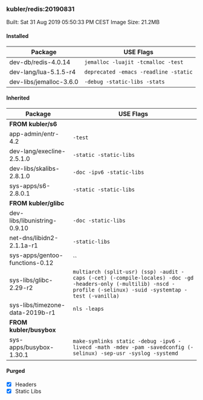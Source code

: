 ### kubler/redis:20190831

Built: Sat 31 Aug 2019 05:50:33 PM CEST
Image Size: 21.2MB

#### Installed
Package | USE Flags
--------|----------
dev-db/redis-4.0.14 | `jemalloc -luajit -tcmalloc -test`
dev-lang/lua-5.1.5-r4 | `deprecated -emacs -readline -static`
dev-libs/jemalloc-3.6.0 | `-debug -static-libs -stats`
#### Inherited
Package | USE Flags
--------|----------
**FROM kubler/s6** |
app-admin/entr-4.2 | `-test`
dev-lang/execline-2.5.1.0 | `-static -static-libs`
dev-libs/skalibs-2.8.1.0 | `-doc -ipv6 -static-libs`
sys-apps/s6-2.8.0.1 | `-static -static-libs`
**FROM kubler/glibc** |
dev-libs/libunistring-0.9.10 | `-doc -static-libs`
net-dns/libidn2-2.1.1a-r1 | `-static-libs`
sys-apps/gentoo-functions-0.12 | ``
sys-libs/glibc-2.29-r2 | `multiarch (split-usr) (ssp) -audit -caps (-cet) (-compile-locales) -doc -gd -headers-only (-multilib) -nscd -profile (-selinux) -suid -systemtap -test (-vanilla)`
sys-libs/timezone-data-2019b-r1 | `nls -leaps`
**FROM kubler/busybox** |
sys-apps/busybox-1.30.1 | `make-symlinks static -debug -ipv6 -livecd -math -mdev -pam -savedconfig (-selinux) -sep-usr -syslog -systemd`
#### Purged
- [x] Headers
- [x] Static Libs
